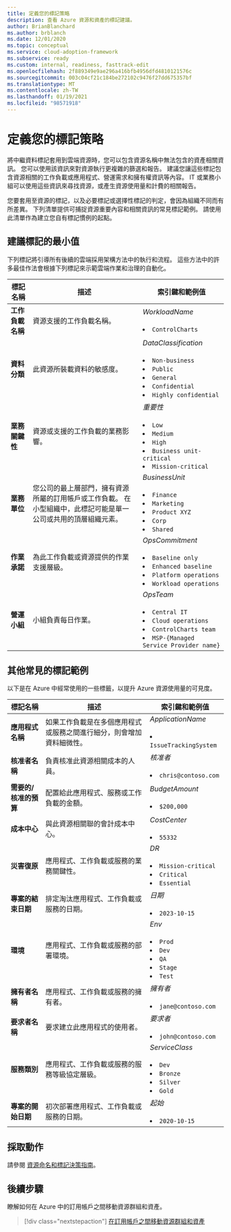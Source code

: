 ```yaml
---
title: 定義您的標記策略
description: 查看 Azure 資源和資產的標記建議。
author: BrianBlanchard
ms.author: brblanch
ms.date: 12/01/2020
ms.topic: conceptual
ms.service: cloud-adoption-framework
ms.subservice: ready
ms.custom: internal, readiness, fasttrack-edit
ms.openlocfilehash: 2f889349e9ae296a416bfb4956dfd4810121576c
ms.sourcegitcommit: 003c04cf21c184be272102c9476f27dd675357bf
ms.translationtype: MT
ms.contentlocale: zh-TW
ms.lasthandoff: 01/19/2021
ms.locfileid: "98571918"
---
```

# <a name="define-your-tagging-strategy"></a>定義您的標記策略

將中繼資料標記套用到雲端資源時，您可以包含資源名稱中無法包含的資產相關資訊。 您可以使用該資訊來對資源執行更複雜的篩選和報告。 建議您讓這些標記包含資源相關的工作負載或應用程式、營運需求和擁有權資訊等內容。 IT 或業務小組可以使用這些資訊來尋找資源，或產生資源使用量和計費的相關報告。

您要套用至資源的標記，以及必要標記或選擇性標記的判定，會因為組織不同而有所差異。 下列清單提供可捕捉資源重要內容和相關資訊的常見標記範例。 請使用此清單作為建立您自有標記慣例的起點。

## <a name="minimum-suggested-tags"></a>建議標記的最小值

下列標記將引導所有後續的雲端採用架構方法中的執行和流程。 這些方法中的許多最佳作法會根據下列標記來示範雲端作業和治理的自動化。

| 標記名稱 | 描述 | 索引鍵和範例值 |
|--|--|--|
| **工作負載名稱** | 資源支援的工作負載名稱。 | _WorkloadName_ <br><br> <li> `ControlCharts` |
| **資料分類** | 此資源所裝載資料的敏感度。 | _DataClassification_ <br><br> <li> `Non-business` <li> `Public` <li> `General` <li> `Confidential` <li> `Highly confidential` |
| **業務關鍵性** | 資源或支援的工作負載的業務影響。 | _重要性_ <br><br> <li> `Low` <li> `Medium` <li> `High` <li> `Business unit-critical` <li> `Mission-critical` |
| **業務單位** | 您公司的最上層部門，擁有資源所屬的訂用帳戶或工作負載。 在小型組織中，此標記可能是單一公司或共用的頂層組織元素。 | _BusinessUnit_ <br><br> <li> `Finance` <li> `Marketing` <li> `Product XYZ` <li> `Corp` <li> `Shared` |
| **作業承諾** | 為此工作負載或資源提供的作業支援層級。 | _OpsCommitment_ <br><br> <li> `Baseline only` <li> `Enhanced baseline` <li> `Platform operations` <li> `Workload operations` |
| **營運小組** | 小組負責每日作業。 | _OpsTeam_ <br><br> <li> `Central IT` <li> `Cloud operations` <li> `ControlCharts team` <li> `MSP-{Managed Service Provider name}` |

## <a name="additional-common-tagging-examples"></a>其他常見的標記範例

以下是在 Azure 中經常使用的一些標籤，以提升 Azure 資源使用量的可見度。

| 標記名稱 | 描述 | 索引鍵和範例值 |
|--|--|--|
| **應用程式名稱** | 如果工作負載是在多個應用程式或服務之間進行細分，則會增加資料細微性。 | _ApplicationName_ <br><br> <li> `IssueTrackingSystem` |
| **核准者名稱** | 負責核准此資源相關成本的人員。 | _核准者_ <br><br> <li> `chris@contoso.com` |
| **需要的/核准的預算** | 配置給此應用程式、服務或工作負載的金額。 | _BudgetAmount_ <br><br> <li> `$200,000` |
| **成本中心** | 與此資源相關聯的會計成本中心。 | _CostCenter_ <br><br> <li> `55332` |
| **災害復原** | 應用程式、工作負載或服務的業務關鍵性。 | _DR_ <br><br> <li> `Mission-critical` <li> `Critical` <li> `Essential` |
| **專案的結束日期** | 排定淘汰應用程式、工作負載或服務的日期。 | _日期_ <br><br> <li> `2023-10-15` |
| **環境** | 應用程式、工作負載或服務的部署環境。 | _Env_ <br><br> <li> `Prod` <li> `Dev` <li> `QA` <li> `Stage` <li> `Test` |
| **擁有者名稱** | 應用程式、工作負載或服務的擁有者。 | _擁有者_ <br><br> <li> `jane@contoso.com` |
| **要求者名稱** | 要求建立此應用程式的使用者。 | _要求者_ <br><br> <li> `john@contoso.com` |
| **服務類別** | 應用程式、工作負載或服務的服務等級協定層級。 | _ServiceClass_ <br><br> <li> `Dev` <li> `Bronze` <li> `Silver` <li> `Gold` |
| **專案的開始日期** | 初次部署應用程式、工作負載或服務的日期。 | _起始_ <br><br> <li> `2020-10-15` |

## <a name="take-action"></a>採取動作

請參閱 [資源命名和標記決策指南](../../decision-guides/resource-tagging/index.md)。

## <a name="next-steps"></a>後續步驟

瞭解如何在 Azure 中的訂用帳戶之間移動資源群組和資產。

> [!div class="nextstepaction"]
> [在訂用帳戶之間移動資源群組和資產](/azure/azure-resource-manager/management/move-resource-group-and-subscription)
